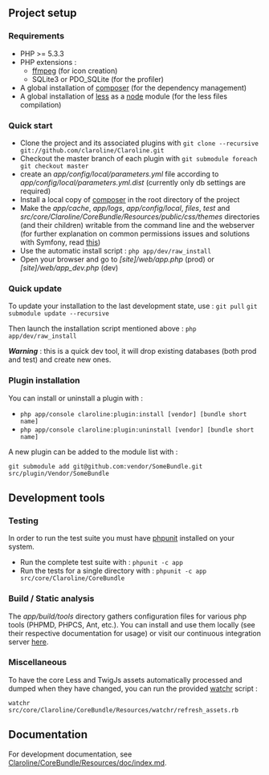 ## Project setup

### Requirements

* PHP >= 5.3.3
* PHP extensions :
    * [ffmpeg][ffmpeg_php_site] (for icon creation)
    * SQLite3 or PDO_SQLite (for the profiler)
* A global installation of [composer][composer_site] (for the dependency management)
* A global installation of [less][less_install] as a [node][node_site] module (for the less files compilation)

[ffmpeg_php_site]: http://ffmpeg-php.sourceforge.net/
[less_install]: http://lesscss.org/#-server-side-usage
[composer_site]: http://getcomposer.org/doc/00-intro.md
[node_site]: http://nodejs.org/

### Quick start

* Clone the project and its associated plugins with `git clone --recursive git://github.com/claroline/Claroline.git`
* Checkout the master branch of each plugin with `git submodule foreach git checkout master`
* create an *app/config/local/parameters.yml* file according to *app/config/local/parameters.yml.dist*
  (currently only db settings are required)
* Install a local copy of [composer][composer_website] in the root directory of the project
* Make the *app/cache*, *app/logs*, *app/config/local*, *files*, *test* and
  *src/core/Claroline/CoreBundle/Resources/public/css/themes* directories (and their children)
  writable from the command line and the webserver (for further explanation on common permissions
  issues and solutions with Symfony, read [this][symfony_doc_install])
* Use the automatic install script : `php app/dev/raw_install`
* Open your browser and go to *[site]/web/app.php* (prod) or *[site]/web/app_dev.php* (dev)

[composer_website]: http://getcomposer.org/download/
[symfony_doc_install]: http://symfony.com/doc/current/book/installation.html#configuration-and-setup

### Quick update

To update your installation to the last development state, use :
`git pull`
`git submodule update --recursive`

Then launch the installation script mentioned above : `php app/dev/raw_install`

***Warning*** : this is a quick dev tool, it will drop existing databases (both prod and test)
and create new ones.

### Plugin installation

You can install or uninstall a plugin with :

  * `php app/console claroline:plugin:install [vendor] [bundle short name]`
  * `php app/console claroline:plugin:uninstall [vendor] [bundle short name]`

A new plugin can be added to the module list with :

`git submodule add git@github.com:vendor/SomeBundle.git src/plugin/Vendor/SomeBundle`

## Development tools

### Testing

In order to run the test suite you must have [phpunit][phpunit_website] installed on your system.

* Run the complete test suite with : `phpunit -c app`
* Run the tests for a single directory with : `phpunit -c app src/core/Claroline/CoreBundle`

[phpunit_website]: http://www.phpunit.de/manual/current/en/index.html

### Build / Static analysis

The *app/build/tools* directory gathers configuration files for various php tools (PHPMD,
PHPCS, Ant, etc.). You can install and use them locally (see their respective documentation
for usage) or visit our continuous integration server [here][ci_website].

[ci_website]: http://dev.claroline.net:8080/job/Claronext/

### Miscellaneous

To have the core Less and TwigJs assets automatically processed and dumped when they have changed,
you can run the provided [watchr][watchr_website] script :

`watchr src/core/Claroline/CoreBundle/Resources/watchr/refresh_assets.rb`

[watchr_website]: https://github.com/mynyml/watchr

## Documentation

For development documentation, see [Claroline/CoreBundle/Resources/doc/index.md][doc_path].

[doc_path]: src/core/Claroline/CoreBundle/Resources/doc/index.md